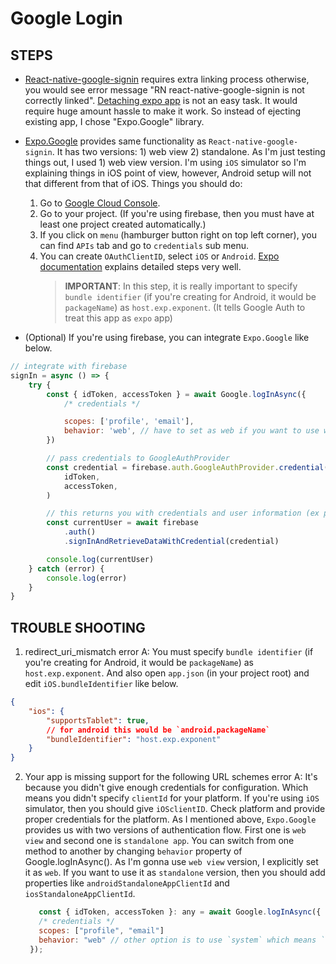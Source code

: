 # Google Login

## STEPS

- [React-native-google-signin](https://github.com/react-native-community/react-native-google-signin) requires extra linking process otherwise,
  you would see error message "RN react-native-google-signin is not correctly linked".
  [Detaching expo app](https://docs.expo.io/versions/v24.0.0/expokit/detach) is not an easy task. It would require huge amount hassle to make it work.
  So instead of ejecting existing app, I chose "Expo.Google" library.
- [Expo.Google](https://docs.expo.io/versions/latest/sdk/google) provides same functionality as `React-native-google-signin`.
  It has two versions: 1) web view 2) standalone. As I'm just testing things out, I used 1) web view version.
  I'm using `iOS` simulator so I'm explaining things in iOS point of view, however, Android setup will not that different from that of iOS.
  Things you should do:

  1.  Go to [Google Cloud Console](https://console.cloud.google.com).
  2.  Go to your project. (If you're using firebase, then you must have at least one project created automatically.)
  3.  If you click on `menu` (hamburger button right on top left corner),
      you can find `APIs` tab and go to `credentials` sub menu.
  4.  You can create `OAuthClientID`, select `iOS` or `Android`. [Expo documentation](https://docs.expo.io/versions/latest/sdk/google) explains detailed steps very well.
      > **IMPORTANT**: In this step, it is really important to specify `bundle identifier` (if you're creating for Android, it would be `packageName`) as `host.exp.exponent`. (It tells Google Auth to treat this app as `expo` app)

- (Optional) If you're using firebase, you can integrate `Expo.Google` like below.

```js
// integrate with firebase
signIn = async () => {
	try {
		const { idToken, accessToken } = await Google.logInAsync({
			/* credentials */

			scopes: ['profile', 'email'],
			behavior: 'web', // have to set as web if you want to use web view
		})

		// pass credentials to GoogleAuthProvider
		const credential = firebase.auth.GoogleAuthProvider.credential(
			idToken,
			accessToken,
		)

		// this returns you with credentials and user information (ex profile)
		const currentUser = await firebase
			.auth()
			.signInAndRetrieveDataWithCredential(credential)

		console.log(currentUser)
	} catch (error) {
		console.log(error)
	}
}
```

## TROUBLE SHOOTING

1. redirect_uri_mismatch error
   A: You must specify `bundle identifier` (if you're creating for Android, it would be `packageName`) as `host.exp.exponent`.
   And also open `app.json` (in your project root) and edit `iOS.bundleIdentifier` like below.

```json
{
	"ios": {
		"supportsTablet": true,
		// for android this would be `android.packageName`
		"bundleIdentifier": "host.exp.exponent"
	}
}
```

2. Your app is missing support for the following URL schemes error
   A: It's because you didn't give enough credentials for configuration.
   Which means you didn't specify `clientId` for your platform.
   If you're using `iOS` simulator, then you should give `iOSclientID`.
   Check platform and provide proper credentials for the platform.
   As I mentioned above, `Expo.Google` provides us with two versions of authentication flow.
   First one is `web view` and second one is `standalone app`. You can switch from one method to another by changing `behavior` property of
   Google.logInAsync(). As I'm gonna use `web view` version, I explicitly set it as `web`.
   If you want to use it as `standalone` version, then you should add properties like `androidStandaloneAppClientId` and `iosStandaloneAppClientId`.

   ```js
      const { idToken, accessToken }: any = await Google.logInAsync({
      /* credentials */
      scopes: ["profile", "email"]
      behavior: "web" // other option is to use `system` which means `standalone version`.
    });
   ```
